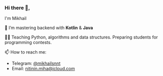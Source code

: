 ### Hi there 👋,
I'm Mikhail

<!--


Here are some ideas to get you started:

- 🔭 I’m currently working on ...
- 👯 I’m looking to collaborate on ...
- 🤔 I’m looking for help with ...
- 💬 Ask me about ...

- 😄 Pronouns: ...
- ⚡ Fun fact: ...
-->
🌱 I’m mastering backend with __Kotlin__ & __Java__


🧑‍🏫 Teaching Python, algorithms and data structures. Preparing students for programming contests.

📫 How to reach me: 
* Telegram: [@mikhailsnnt](https://t.me/mikhailsnnt)
* Email: nitinin.miha@icloud.com
